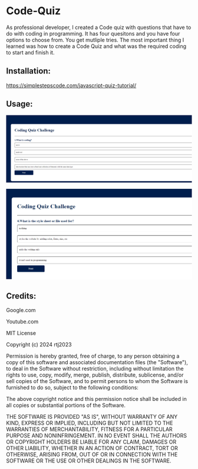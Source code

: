 # Code-Quiz

As professional developer, I created a Code quiz with questions that have to do with coding in programming. It has four quesitons and you have four options to choose from. You get mutliple tries. The most important thing I learned was how to create a Code Quiz and what was the required coding to start and finish it.

## Installation:
https://simplestepscode.com/javascript-quiz-tutorial/


## Usage:
![Screenshot 1](./assets/screenshot_1.png)

![Screenshot 2](./assets/screenshot_2.png)


## Credits:
Google.com

Youtube.com



MIT License

Copyright (c) 2024 rtj2023

Permission is hereby granted, free of charge, to any person obtaining a copy
of this software and associated documentation files (the "Software"), to deal
in the Software without restriction, including without limitation the rights
to use, copy, modify, merge, publish, distribute, sublicense, and/or sell
copies of the Software, and to permit persons to whom the Software is
furnished to do so, subject to the following conditions:

The above copyright notice and this permission notice shall be included in all
copies or substantial portions of the Software.

THE SOFTWARE IS PROVIDED "AS IS", WITHOUT WARRANTY OF ANY KIND, EXPRESS OR
IMPLIED, INCLUDING BUT NOT LIMITED TO THE WARRANTIES OF MERCHANTABILITY,
FITNESS FOR A PARTICULAR PURPOSE AND NONINFRINGEMENT. IN NO EVENT SHALL THE
AUTHORS OR COPYRIGHT HOLDERS BE LIABLE FOR ANY CLAIM, DAMAGES OR OTHER
LIABILITY, WHETHER IN AN ACTION OF CONTRACT, TORT OR OTHERWISE, ARISING FROM,
OUT OF OR IN CONNECTION WITH THE SOFTWARE OR THE USE OR OTHER DEALINGS IN THE
SOFTWARE.
